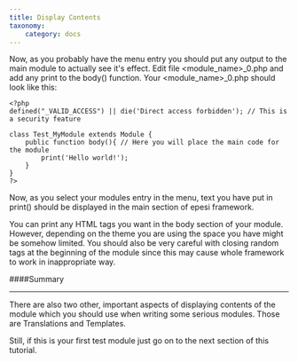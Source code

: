 ```yaml
---
title: Display Contents
taxonomy:
    category: docs
---
```


Now, as you probably have the menu entry you should put any output to the main module to actually see it's effect. Edit file <module_name>_0.php and add any print to the body() function. Your <module_name>_0.php should look like this:

	<?php
	defined("_VALID_ACCESS") || die('Direct access forbidden'); // This is a security feature

	class Test_MyModule extends Module {
		public function body(){ // Here you will place the main code for the module 
			print('Hello world!');
		}
	}
	?>

Now, as you select your modules entry in the menu, text you have put in print() should be displayed in the main section of epesi framework.

You can print any HTML tags you want in the body section of your module. However, depending on the theme you are using the space you have might be somehow limited. You should also be very careful with closing random tags at the beginning of the module since this may cause whole framework to work in inappropriate way.

####Summary
___

There are also two other, important aspects of displaying contents of the module which you should use when writing some serious modules. Those are Translations and Templates.

Still, if this is your first test module just go on to the next section of this tutorial.